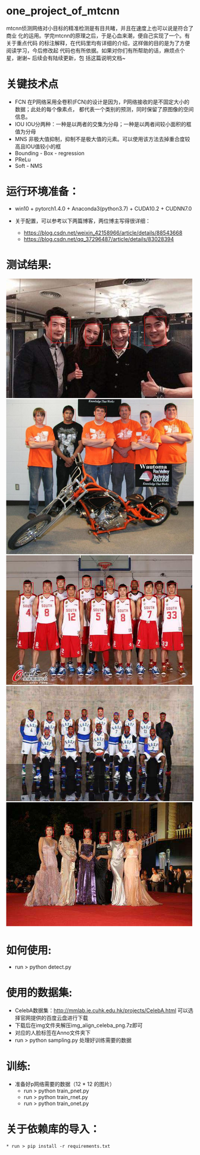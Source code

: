 # one_project_of_mtcnn
mtcnn侦测网络对小目标的精准检测是有目共睹，并且在速度上也可以说是符合了商业
化的运用。学完mtcnn的原理之后，于是心血来潮，便自己实现了一个。有关于重点代码
的标注解释，在代码里均有详细的介绍，这样做的目的是为了方便阅读学习，今后修改起
代码也有所依据。如果对你们有所帮助的话，麻烦点个星，谢谢~ 后续会有陆续更新，包
括这篇说明文档~

# 关键技术点
   * FCN
   在P网络采用全卷积(FCN)的设计是因为，P网络接收的是不固定大小的数据；此处的每个像素点，
   都代表一个类别的预测，同时保留了原图像的空间信息。</br>
   * IOU
   IOU分两种：一种是以两者的交集为分母；一种是以两者间较小面积的框值为分母
   * MNS
   非极大值抑制，抑制不是极大值的元素。可以使用该方法去掉重合度较高且IOU值较小的框
   * Bounding - Box - regression
   * PReLu
   * Soft - NMS 
# 运行环境准备：
   * win10 + pytorch1.4.0 + Anaconda3(python3.7) + CUDA10.2 + CUDNN7.0

   * 关于配置，可以参考以下两篇博客，两位博主写得很详细：
     * https://blog.csdn.net/weixin_42158966/article/details/88543668
     * https://blog.csdn.net/qq_37296487/article/details/83028394

# 测试结果:

![](photo1.jpg.jpg)
![](photo2.jpg.jpg)
![](photo3.jpg.jpg)
![](photo4.jpg.jpg)
![](photo5.jpg.jpg)


# 如何使用:

  * run > python detect.py

# 使用的数据集:

  * CelebA数据集：http://mmlab.ie.cuhk.edu.hk/projects/CelebA.html 可以选择官网提供的百度云盘进行下载
  * 下载后在img文件夹解压img_align_celeba_png.7z即可
  * 对应的人脸标签在Anno文件夹下
  * run > python sampling.py 处理好训练需要的数据

# 训练:

  * 准备好p网络需要的数据（12 * 12 的图片）
    * run > python train_pnet.py
    * run > python train_rnet.py
    * run > python train_onet.py

# 关于依赖库的导入：
    
    * run > pip install -r requirements.txt
